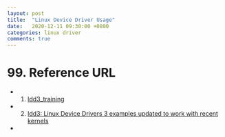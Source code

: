 ```yaml
---
layout: post
title:  "Linux Device Driver Usage"
date:   2020-12-11 09:30:00 +0800
categories: linux driver
comments: true
---
```




# 99. Reference URL

* 1) [ldd3_training](https://github.com/leos313/ldd3_training)
* 2) [ldd3: Linux Device Drivers 3 examples updated to work with recent kernels](https://github.com/martinezjavier/ldd3)
* 
